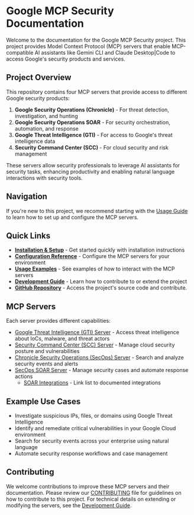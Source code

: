# Google MCP Security Documentation

Welcome to the documentation for the Google MCP Security project. This project provides Model Context Protocol (MCP) servers that enable MCP-compatible AI assistants like Gemini CLI and Claude Desktop|Code to access Google's security products and services.

## Project Overview

This repository contains four MCP servers that provide access to different Google security products:

1. **Google Security Operations (Chronicle)** - For threat detection, investigation, and hunting
2. **Google Security Operations SOAR** - For security orchestration, automation, and response
3. **Google Threat Intelligence (GTI)** - For access to Google's threat intelligence data
4. **Security Command Center (SCC)** - For cloud security and risk management

These servers allow security professionals to leverage AI assistants for security tasks, enhancing productivity and enabling natural language interactions with security tools.

## Navigation

If you're new to this project, we recommend starting with the [Usage Guide](usage_guide.md) to learn how to set up and configure the MCP servers.

## Quick Links

- **[Installation & Setup](usage_guide.md#getting-started)** - Get started quickly with installation instructions
- **[Configuration Reference](usage_guide.md#mcp-server-configuration-reference)** - Configure the MCP servers for your environment
- **[Usage Examples](usage_guide.md#usage-examples)** - See examples of how to interact with the MCP servers
- **[Development Guide](development_guide.md)** - Learn how to contribute to or extend the project
- **[GitHub Repository](https://github.com/google/mcp-security)** - Access the project's source code and contribute.

## MCP Servers

Each server provides different capabilities:

- [Google Threat Intelligence (GTI) Server](servers/gti_mcp.md) - Access threat intelligence about IoCs, malware, and threat actors
- [Security Command Center (SCC) Server](servers/scc_mcp.md) - Manage cloud security posture and vulnerabilities
- [Chronicle Security Operations (SecOps) Server](servers/secops_mcp.md) - Search and analyze security events and alerts
- [SecOps SOAR Server](servers/secops_soar_mcp.md) - Manage security cases and automate response actions
  - [SOAR Integrations](soar_integrations/index.md) - Link list to documented integrations

## Example Use Cases

- Investigate suspicious IPs, files, or domains using Google Threat Intelligence
- Identify and remediate critical vulnerabilities in your Google Cloud environment
- Search for security events across your enterprise using natural language
- Automate security response workflows and case management

## Contributing

We welcome contributions to improve these MCP servers and their documentation. Please review our [CONTRIBUTING](../CONTRIBUTING) file for guidelines on how to contribute to this project. For technical details on extending or modifying the servers, see the [Development Guide](development_guide.md).
